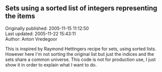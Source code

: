 ## Sets using a sorted list of integers representing the items  
Originally published: 2005-11-15 11:12:50  
Last updated: 2005-11-22 15:43:11  
Author: Anton Vredegoor  
  
This is inspired by Raymond Hettingers recipe for sets, using sorted lists.
However here I'm not sorting the original list but just the indices and the sets share a common universe. This code is not for production use, I just show it in order to explain what I want to do.